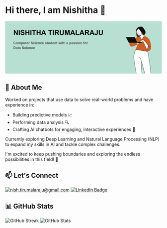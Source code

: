 # Hi there, I am Nishitha 👋 
![alt](https://github.com/nishithat-28/nishithat-28/blob/main/header1.png)
<!--
**Computer Science student** with a passion for **Data Science**
-->
## 🚀 About Me

Worked on projects that use data to solve real-world problems and have experience in:

- Building predictive models 📈
- Performing data analysis 🔍
- Crafting AI chatbots for engaging, interactive experiences 🤖

Currently exploring Deep Learning and Natural Language Processing (NLP) to expand my skills in AI and tackle complex challenges. 

I'm excited to keep pushing boundaries and exploring the endless possibilities in this field!  🌟

## 📫 Let's Connect
<a href="mailto:nish.tirumalaraju@gmail.com">![nish.tirumalaraju@gmail.com](https://img.shields.io/badge/Gmail-D14836?style=for-the-badge&logo=gmail&logoColor=white)</a>
[![LinkedIn Badge](https://img.shields.io/badge/LinkedIn-blue?style=for-the-badge&logo=linkedin)](https://www.linkedin.com/in/nishitha-tirumalaraju-70a93a276/)


## 📊 GitHub Stats

<p>
  <img src="https://github-readme-streak-stats.herokuapp.com/?user=nishithat-28&theme=tokyonight" alt="GitHub Streak" />
  <img src="https://github-readme-stats.vercel.app/api?username=nishithat-28&theme=tokyonight&hide_border=true&include_all_commits=false&count_private=false" alt="GitHub Stats" />
</p>






<!--
**nishithat-28/nishithat-28** is a ✨ _special_ ✨ repository because its `README.md` (this file) appears on your GitHub profile.

Here are some ideas to get you started:

- 🔭 I’m currently working on ...
- 🌱 I’m currently learning ...
- 👯 I’m looking to collaborate on ...
- 🤔 I’m looking for help with ...
- 💬 Ask me about ...
- 📫 How to reach me: ...
- 😄 Pronouns: ...
- ⚡ Fun fact: ...
-->
